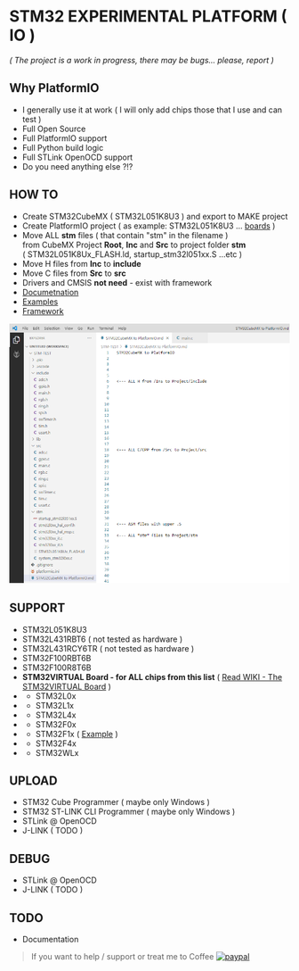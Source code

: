 #  STM32 EXPERIMENTAL PLATFORM ( IO )

_( The project is a work in progress, there may be bugs... please, report )_

## Why PlatformIO
* I generally use it at work ( I will only add chips those that I use and can test )
* Full Open Source
* Full PlatformIO support
* Full Python build logic
* Full STLink OpenOCD support
* Do you need anything else ?!?

## HOW TO
* Create STM32CubeMX ( STM32L051K8U3 ) and export to MAKE project
* Create PlatformIO project ( as example: STM32L051K8U3 ... [boards](https://github.com/Wiz-IO/wizio-stm/tree/main/boards) )
* Move ALL **stm** files ( that contain "stm" in the filename ) <br>from CubeMX Project **Root**, **Inc** and **Src** to project folder **stm** <br> ( STM32L051K8Ux_FLASH.ld, startup_stm32l051xx.S ...etc )
* Move H files from **Inc** to **include**
* Move C files from **Src** to **src**
* Drivers and CMSIS **not need** - exist with framework
* [Documetnation](https://github.com/Wiz-IO/wizio-stm/wiki/Documentation)
* [Examples](https://github.com/Wiz-IO/wizio-stm/tree/main/examples)
* [Framework](https://github.com/Wiz-IO/framework-wizio-stm)

![stm](https://raw.githubusercontent.com/Wiz-IO/LIB/master/STM/STM32CubeMX-PlatformIO.png)

## SUPPORT
* STM32L051K8U3 
* STM32L431RBT6 ( not tested as hardware )
* STM32L431RCY6TR ( not tested as hardware )
* STM32F100RBT6B
* STM32F100R8T6B
* **STM32VIRTUAL Board - for ALL chips from this list**  ( [Read WIKI - The STM32VIRTUAL Board](https://github.com/Wiz-IO/wizio-stm/wiki/The-STM32VIRTUAL--Board) )
* * STM32L0x
* * STM32L1x
* * STM32L4x
* * STM32F0x
* * STM32F1x ( [Example](https://github.com/Wiz-IO/wizio-stm/tree/main/examples/TEST-VIRTUAL) )
* * STM32F4x
* * STM32WLx

## UPLOAD
* STM32 Cube Programmer ( maybe only Windows )
* STM32 ST-LINK CLI Programmer ( maybe only Windows )
* STLink @ OpenOCD
* J-LINK ( TODO )

## DEBUG
* STLink @ OpenOCD
* J-LINK ( TODO )

## TODO
* Documentation

>If you want to help / support or treat me to Coffee  [![paypal](https://www.paypalobjects.com/en_US/i/btn/btn_donate_SM.gif)](https://www.paypal.com/cgi-bin/webscr?cmd=_s-xclick&hosted_button_id=ESUP9LCZMZTD6)
